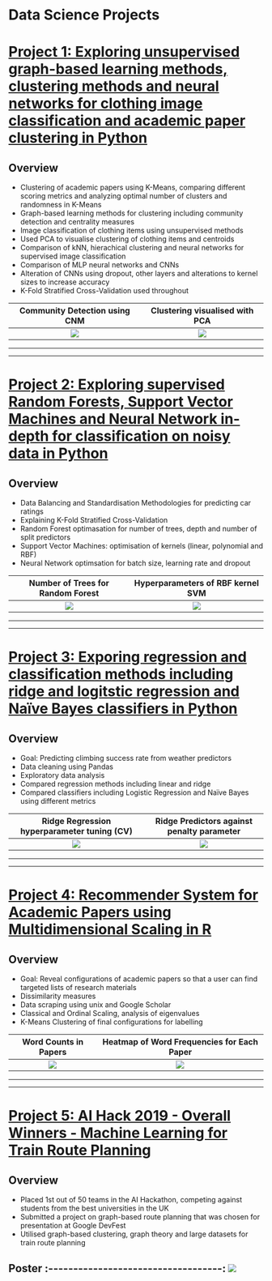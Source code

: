 # Data Science Projects

# [Project 1: Exploring unsupervised graph-based learning methods, clustering methods and neural networks for clothing image classification and academic paper clustering in Python](https://github.com/leonjwu/Data-Science/blob/master/Graph-Cluster-NN/)

## Overview
- Clustering of academic papers using K-Means, comparing different scoring metrics and analyzing optimal number of clusters and randomness in K-Means
- Graph-based learning methods for clustering including community detection and centrality measures
- Image classification of clothing items using unsupervised methods
- Used PCA to visualise clustering of clothing items and centroids
- Comparison of kNN, hierachical clustering and neural networks for supervised image classification
- Comparison of MLP neural networks and CNNs
- Alteration of CNNs using dropout, other layers and alterations to kernel sizes to increase accuracy
- K-Fold Stratified Cross-Validation used throughout

Community Detection using CNM  |  Clustering visualised with PCA
:-------------------------:|:-------------------------:
![](https://github.com/leonjwu/Data-Science/blob/master/Graph-Cluster-NN/Project%203_files/Project%203_73_0.png)  |  ![](https://github.com/leonjwu/Data-Science/blob/master/Graph-Cluster-NN/Project%203_files/Project%203_121_0.png)
---


---
# [Project 2: Exploring supervised Random Forests, Support Vector Machines and Neural Network in-depth for classification on noisy data in Python](https://github.com/leonjwu/Data-Science/blob/master/RF-SVM-NN/)

## Overview
- Data Balancing and Standardisation Methodologies for predicting car ratings
- Explaining K-Fold Stratified Cross-Validation
- Random Forest optimasation for number of trees, depth and number of split predictors
- Support Vector Machines: optimisation of kernels (linear, polynomial and RBF)
- Neural Network optimsation for batch size, learning rate and dropout

Number of Trees for Random Forest  |  Hyperparameters of RBF kernel SVM
:-------------------------:|:-------------------------:
![](https://github.com/leonjwu/Data-Science/blob/master/RF-SVM-NN/Project%202_files/Project%202_32_0.png)  |  ![](https://github.com/leonjwu/Data-Science/blob/master/RF-SVM-NN/Project%202_files/Project%202_71_0.png)
---


---
# [Project 3: Exporing regression and classification methods including ridge and logitstic regression and Naïve Bayes classifiers in Python](https://github.com/leonjwu/Data-Science/blob/master/Regression-Classification/)

## Overview
- Goal: Predicting climbing success rate from weather predictors
- Data cleaning using Pandas
- Exploratory data analysis
- Compared regression methods including linear and ridge
- Compared classifiers including Logistic Regression and Naïve Bayes using different metrics

Ridge Regression hyperparameter tuning (CV)  |  Ridge Predictors against penalty parameter
:-------------------------:|:-------------------------:
![](https://github.com/leonjwu/Data-Science/blob/master/Regression-Classification/Project%201_files/Project%201_25_1.png)  |  ![](https://github.com/leonjwu/Data-Science/blob/master/Regression-Classification/Project%201_files/Project%201_25_2.png)
---

---
# [Project 4: Recommender System for Academic Papers using Multidimensional Scaling in R](https://github.com/leonjwu/Paper-Configurations)

## Overview
- Goal: Reveal configurations of academic papers so that a user can find targeted lists of research materials
- Dissimilarity measures
- Data scraping using unix and Google Scholar
- Classical and Ordinal Scaling, analysis of eigenvalues
- K-Means Clustering of final configurations for labelling

Word Counts in Papers  |  Heatmap of Word Frequencies for Each Paper
:-------------------------:|:-------------------------:
![](https://github.com/leonjwu/Paper-Configurations/blob/master/figures/1.jpg)  |  ![](https://github.com/leonjwu/paper-configurations/blob/master/figures/2.png)
---


---
# [Project 5: AI Hack 2019 - Overall Winners - Machine Learning for Train Route Planning](https://github.com/leonjwu/AIHack)

## Overview
- Placed 1st out of 50 teams in the AI Hackathon, competing against students from the best universities in the UK
- Submitted a project on graph-based route planning that was chosen for presentation at Google DevFest
- Utilised graph-based clustering, graph theory and large datasets for train route planning
 

Poster
:-----------------------------------:
![](https://github.com/leonjwu/AIHack/blob/master/poster.jpg)
---



